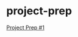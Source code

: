 # project-prep

[Project Prep #1](https://github.com/CookBotAI/project-prep/blob/main/project-prep-1.html)
